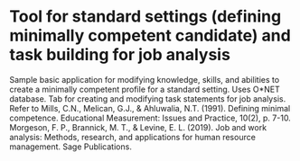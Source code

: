# Tool for standard settings (defining minimally competent candidate) and task building for job analysis
 Sample basic application for modifying knowledge, skills, and abilities to create a minimally competent profile for a standard setting. 
 Uses O*NET database. Tab for creating and modifying task statements for job analysis. 
 Refer to 
 Mills, C.N., Melican, G.J., & Ahluwalia, N.T. (1991). Defining minimal competence. Educational Measurement: Issues and Practice, 10(2), p. 7-10. 
 Morgeson, F. P., Brannick, M. T., & Levine, E. L. (2019). Job and work analysis: Methods, research, and applications for human resource management. Sage Publications.
